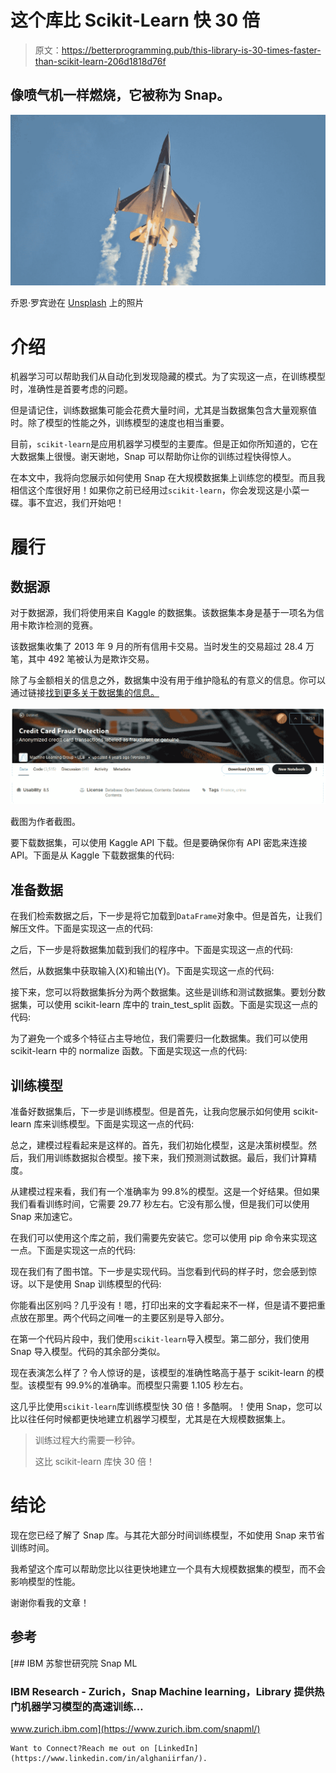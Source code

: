 # 这个库比 Scikit-Learn 快 30 倍

> 原文：<https://betterprogramming.pub/this-library-is-30-times-faster-than-scikit-learn-206d1818d76f>

## 像喷气机一样燃烧，它被称为 Snap。

![](img/1b7cea70c9a73cc6e98e51644ddaf96a.png)

乔恩·罗宾逊在 [Unsplash](https://unsplash.com/s/photos/jet?utm_source=unsplash&utm_medium=referral&utm_content=creditCopyText) 上的照片

# 介绍

机器学习可以帮助我们从自动化到发现隐藏的模式。为了实现这一点，在训练模型时，准确性是首要考虑的问题。

但是请记住，训练数据集可能会花费大量时间，尤其是当数据集包含大量观察值时。除了模型的性能之外，训练模型的速度也相当重要。

目前，`scikit-learn`是应用机器学习模型的主要库。但是正如你所知道的，它在大数据集上很慢。谢天谢地，Snap 可以帮助你让你的训练过程快得惊人。

在本文中，我将向您展示如何使用 Snap 在大规模数据集上训练您的模型。而且我相信这个库很好用！如果你之前已经用过`scikit-learn`，你会发现这是小菜一碟。事不宜迟，我们开始吧！

# 履行

## 数据源

对于数据源，我们将使用来自 Kaggle 的数据集。该数据集本身是基于一项名为信用卡欺诈检测的竞赛。

该数据集收集了 2013 年 9 月的所有信用卡交易。当时发生的交易超过 28.4 万笔，其中 492 笔被认为是欺诈交易。

除了与金额相关的信息之外，数据集中没有用于维护隐私的有意义的信息。你可以通过链接[找到更多关于数据集的信息。](https://www.kaggle.com/mlg-ulb/creditcardfraud/data)

![](img/9b00d462d70f7619e32cbae4afb36589.png)

截图为作者截图。

要下载数据集，可以使用 Kaggle API 下载。但是要确保你有 API 密匙来连接 API。下面是从 Kaggle 下载数据集的代码:

## 准备数据

在我们检索数据之后，下一步是将它加载到`DataFrame`对象中。但是首先，让我们解压文件。下面是实现这一点的代码:

之后，下一步是将数据集加载到我们的程序中。下面是实现这一点的代码:

然后，从数据集中获取输入(X)和输出(Y)。下面是实现这一点的代码:

接下来，您可以将数据集拆分为两个数据集。这些是训练和测试数据集。要划分数据集，可以使用 scikit-learn 库中的 train_test_split 函数。下面是实现这一点的代码:

为了避免一个或多个特征占主导地位，我们需要归一化数据集。我们可以使用 scikit-learn 中的 normalize 函数。下面是实现这一点的代码:

## 训练模型

准备好数据集后，下一步是训练模型。但是首先，让我向您展示如何使用 scikit-learn 库来训练模型。下面是实现这一点的代码:

总之，建模过程看起来是这样的。首先，我们初始化模型，这是决策树模型。然后，我们用训练数据拟合模型。接下来，我们预测测试数据。最后，我们计算精度。

从建模过程来看，我们有一个准确率为 99.8%的模型。这是一个好结果。但如果我们看看训练时间，它需要 29.77 秒左右。它没有那么慢，但是我们可以使用 Snap 来加速它。

在我们可以使用这个库之前，我们需要先安装它。您可以使用 pip 命令来实现这一点。下面是实现这一点的代码:

现在我们有了图书馆。下一步是实现代码。当您看到代码的样子时，您会感到惊讶。以下是使用 Snap 训练模型的代码:

你能看出区别吗？几乎没有！嗯，打印出来的文字看起来不一样，但是请不要把重点放在那里。两个代码之间唯一的主要区别是导入部分。

在第一个代码片段中，我们使用`scikit-learn`导入模型。第二部分，我们使用 Snap 导入模型。代码的其余部分类似。

现在表演怎么样了？令人惊讶的是，该模型的准确性略高于基于 scikit-learn 的模型。该模型有 99.9%的准确率。而模型只需要 1.105 秒左右。

这几乎比使用`scikit-learn`库训练模型快 30 倍！多酷啊。！使用 Snap，您可以比以往任何时候都更快地建立机器学习模型，尤其是在大规模数据集上。

> 训练过程大约需要一秒钟。
> 
> 这比 scikit-learn 库快 30 倍！

# 结论

现在您已经了解了 Snap 库。与其花大部分时间训练模型，不如使用 Snap 来节省训练时间。

我希望这个库可以帮助您比以往更快地建立一个具有大规模数据集的模型，而不会影响模型的性能。

谢谢你看我的文章！

## 参考

[](https://www.zurich.ibm.com/snapml/) [## IBM 苏黎世研究院 Snap ML

### IBM Research - Zurich，Snap Machine learning，Library 提供热门机器学习模型的高速训练…

www.zurich.ibm.com](https://www.zurich.ibm.com/snapml/) 

```
Want to Connect?Reach me out on [LinkedIn](https://www.linkedin.com/in/alghaniirfan/).
```
